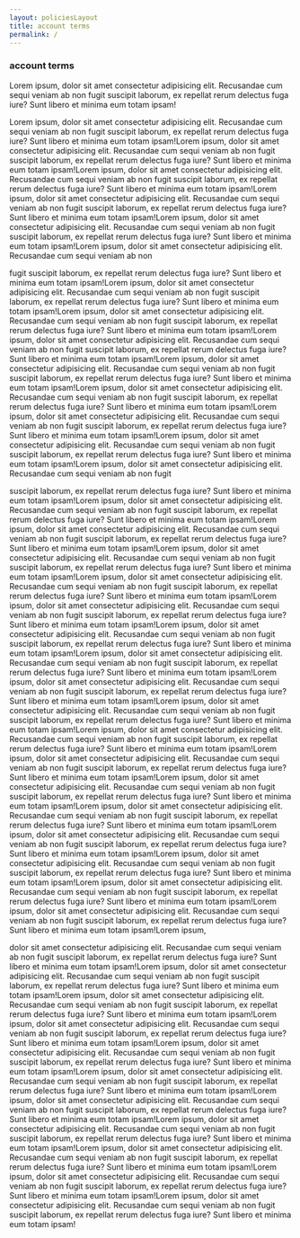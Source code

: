 ```yaml
---
layout: policiesLayout
title: account terms
permalink: /
--- 
```


### account terms

Lorem ipsum, dolor sit amet consectetur adipisicing elit. Recusandae cum sequi veniam ab non fugit suscipit laborum, ex repellat rerum delectus fuga iure? Sunt libero et minima eum totam ipsam!

Lorem ipsum, dolor sit amet consectetur adipisicing elit. Recusandae cum sequi veniam ab non fugit suscipit laborum, ex repellat rerum delectus fuga iure? Sunt libero et minima eum totam ipsam!Lorem ipsum, dolor sit amet consectetur adipisicing elit. Recusandae cum sequi veniam ab non fugit suscipit laborum, ex repellat rerum delectus fuga iure? Sunt libero et minima eum totam ipsam!Lorem ipsum, dolor sit amet consectetur adipisicing elit. Recusandae cum sequi veniam ab non fugit suscipit laborum, ex repellat rerum delectus fuga iure? Sunt libero et minima eum totam ipsam!Lorem ipsum, dolor sit amet consectetur adipisicing elit. Recusandae cum sequi veniam ab non fugit suscipit laborum, ex repellat rerum delectus fuga iure? Sunt libero et minima eum totam ipsam!Lorem ipsum, dolor sit amet consectetur adipisicing elit. Recusandae cum sequi veniam ab non fugit suscipit laborum, ex repellat rerum delectus fuga iure? Sunt libero et minima eum totam ipsam!Lorem ipsum, dolor sit amet consectetur adipisicing elit. Recusandae cum sequi veniam ab non

 fugit suscipit laborum, ex repellat rerum delectus fuga iure? Sunt libero et minima eum totam ipsam!Lorem ipsum, dolor sit amet consectetur adipisicing elit. Recusandae cum sequi veniam ab non fugit suscipit laborum, ex repellat rerum delectus fuga iure? Sunt libero et minima eum totam ipsam!Lorem ipsum, dolor sit amet consectetur adipisicing elit. Recusandae cum sequi veniam ab non fugit suscipit laborum, ex repellat rerum delectus fuga iure? Sunt libero et minima eum totam ipsam!Lorem ipsum, dolor sit amet consectetur adipisicing elit. Recusandae cum sequi veniam ab non fugit suscipit laborum, ex repellat rerum delectus fuga iure? Sunt libero et minima eum totam ipsam!Lorem ipsum, dolor sit amet consectetur adipisicing elit. Recusandae cum sequi veniam ab non fugit suscipit laborum, ex repellat rerum delectus fuga iure? Sunt libero et minima eum totam ipsam!Lorem ipsum, dolor sit amet consectetur adipisicing elit. Recusandae cum sequi veniam ab non fugit suscipit laborum, ex repellat rerum delectus fuga iure? Sunt libero et minima eum totam ipsam!Lorem ipsum, dolor sit amet consectetur adipisicing elit. Recusandae cum sequi veniam ab non fugit suscipit laborum, ex repellat rerum delectus fuga iure? Sunt libero et minima eum totam ipsam!Lorem ipsum, dolor sit amet consectetur adipisicing elit. Recusandae cum sequi veniam ab non fugit suscipit laborum, ex repellat rerum delectus fuga iure? Sunt libero et minima eum totam ipsam!Lorem ipsum, dolor sit amet consectetur adipisicing elit. Recusandae cum sequi veniam ab non fugit 
 
 suscipit laborum, ex repellat rerum delectus fuga iure? Sunt libero et minima eum totam ipsam!Lorem ipsum, dolor sit amet consectetur adipisicing elit. Recusandae cum sequi veniam ab non fugit suscipit laborum, ex repellat rerum delectus fuga iure? Sunt libero et minima eum totam ipsam!Lorem ipsum, dolor sit amet consectetur adipisicing elit. Recusandae cum sequi veniam ab non fugit suscipit laborum, ex repellat rerum delectus fuga iure? Sunt libero et minima eum totam ipsam!Lorem ipsum, dolor sit amet consectetur adipisicing elit. Recusandae cum sequi veniam ab non fugit suscipit laborum, ex repellat rerum delectus fuga iure? Sunt libero et minima eum totam ipsam!Lorem ipsum, dolor sit amet consectetur adipisicing elit. Recusandae cum sequi veniam ab non fugit suscipit laborum, ex repellat rerum delectus fuga iure? Sunt libero et minima eum totam ipsam!Lorem ipsum, dolor sit amet consectetur adipisicing elit. Recusandae cum sequi veniam ab non fugit suscipit laborum, ex repellat rerum delectus fuga iure? Sunt libero et minima eum totam ipsam!Lorem ipsum, dolor sit amet consectetur adipisicing elit. Recusandae cum sequi veniam ab non fugit suscipit laborum, ex repellat rerum delectus fuga iure? Sunt libero et minima eum totam ipsam!Lorem ipsum, dolor sit amet consectetur adipisicing elit. Recusandae cum sequi veniam ab non fugit suscipit laborum, ex repellat rerum delectus fuga iure? Sunt libero et minima eum totam ipsam!Lorem ipsum, dolor sit amet consectetur adipisicing elit. Recusandae cum sequi veniam ab non fugit suscipit laborum, ex repellat rerum delectus fuga iure? Sunt libero et minima eum totam ipsam!Lorem ipsum, dolor sit amet consectetur adipisicing elit. Recusandae cum sequi veniam ab non fugit suscipit laborum, ex repellat rerum delectus fuga iure? Sunt libero et minima eum totam ipsam!Lorem ipsum, dolor sit amet consectetur adipisicing elit. Recusandae cum sequi veniam ab non fugit suscipit laborum, ex repellat rerum delectus fuga iure? Sunt libero et minima eum totam ipsam!Lorem ipsum, dolor sit amet consectetur adipisicing elit. Recusandae cum sequi veniam ab non fugit suscipit laborum, ex repellat rerum delectus fuga iure? Sunt libero et minima eum totam ipsam!Lorem ipsum, dolor sit amet consectetur adipisicing elit. Recusandae cum sequi veniam ab non fugit suscipit laborum, ex repellat rerum delectus fuga iure? Sunt libero et minima eum totam ipsam!Lorem ipsum, dolor sit amet consectetur adipisicing elit. Recusandae cum sequi veniam ab non fugit suscipit laborum, ex repellat rerum delectus fuga iure? Sunt libero et minima eum totam ipsam!Lorem ipsum, dolor sit amet consectetur adipisicing elit. Recusandae cum sequi veniam ab non fugit suscipit laborum, ex repellat rerum delectus fuga iure? Sunt libero et minima eum totam ipsam!Lorem ipsum, dolor sit amet consectetur adipisicing elit. Recusandae cum sequi veniam ab non fugit suscipit laborum, ex repellat rerum delectus fuga iure? Sunt libero et minima eum totam ipsam!Lorem ipsum, dolor sit amet consectetur adipisicing elit. Recusandae cum sequi veniam ab non fugit suscipit laborum, ex repellat rerum delectus fuga iure? Sunt libero et minima eum totam ipsam!Lorem ipsum, dolor sit amet consectetur adipisicing elit. Recusandae cum sequi veniam ab non fugit suscipit laborum, ex repellat rerum delectus fuga iure? Sunt libero et minima eum totam ipsam!Lorem ipsum,
 
 
  dolor sit amet consectetur adipisicing elit. Recusandae cum sequi veniam ab non fugit suscipit laborum, ex repellat rerum delectus fuga iure? Sunt libero et minima eum totam ipsam!Lorem ipsum, dolor sit amet consectetur adipisicing elit. Recusandae cum sequi veniam ab non fugit suscipit laborum, ex repellat rerum delectus fuga iure? Sunt libero et minima eum totam ipsam!Lorem ipsum, dolor sit amet consectetur adipisicing elit. Recusandae cum sequi veniam ab non fugit suscipit laborum, ex repellat rerum delectus fuga iure? Sunt libero et minima eum totam ipsam!Lorem ipsum, dolor sit amet consectetur adipisicing elit. Recusandae cum sequi veniam ab non fugit suscipit laborum, ex repellat rerum delectus fuga iure? Sunt libero et minima eum totam ipsam!Lorem ipsum, dolor sit amet consectetur adipisicing elit. Recusandae cum sequi veniam ab non fugit suscipit laborum, ex repellat rerum delectus fuga iure? Sunt libero et minima eum totam ipsam!Lorem ipsum, dolor sit amet consectetur adipisicing elit. Recusandae cum sequi veniam ab non fugit suscipit laborum, ex repellat rerum delectus fuga iure? Sunt libero et minima eum totam ipsam!Lorem ipsum, dolor sit amet consectetur adipisicing elit. Recusandae cum sequi veniam ab non fugit suscipit laborum, ex repellat rerum delectus fuga iure? Sunt libero et minima eum totam ipsam!Lorem ipsum, dolor sit amet consectetur adipisicing elit. Recusandae cum sequi veniam ab non fugit suscipit laborum, ex repellat rerum delectus fuga iure? Sunt libero et minima eum totam ipsam!Lorem ipsum, dolor sit amet consectetur adipisicing elit. Recusandae cum sequi veniam ab non fugit suscipit laborum, ex repellat rerum delectus fuga iure? Sunt libero et minima eum totam ipsam!Lorem ipsum, dolor sit amet consectetur adipisicing elit. Recusandae cum sequi veniam ab non fugit suscipit laborum, ex repellat rerum delectus fuga iure? Sunt libero et minima eum totam ipsam!Lorem ipsum, dolor sit amet consectetur adipisicing elit. Recusandae cum sequi veniam ab non fugit suscipit laborum, ex repellat rerum delectus fuga iure? Sunt libero et minima eum totam ipsam!
